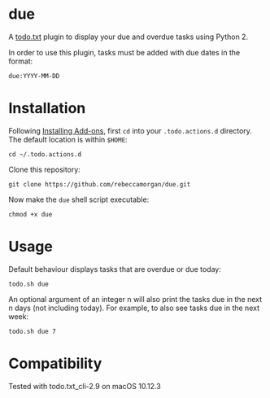 # due
A [todo.txt](http://todotxt.com/) plugin to display your due and overdue tasks using Python 2.

In order to use this plugin, tasks must be added with due dates in the format:
```
due:YYYY-MM-DD
```

# Installation

Following [Installing Add-ons](https://github.com/ginatrapani/todo.txt-cli/wiki/Creating-and-Installing-Add-ons), first `cd`
into your `.todo.actions.d` directory. The default location is within `$HOME`:
```
cd ~/.todo.actions.d
```

Clone this repository:
```
git clone https://github.com/rebeccamorgan/due.git
```

Now make the `due` shell script executable:
```
chmod +x due
```

# Usage
Default behaviour displays tasks that are overdue or due today:
```
todo.sh due
```

An optional argument of an integer n will also print the tasks due in the next n days (not including today). For example, to also see tasks due in the next week:
```
todo.sh due 7
```

# Compatibility
Tested with todo.txt_cli-2.9 on macOS 10.12.3

